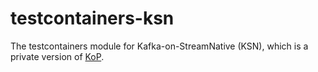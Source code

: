 # testcontainers-ksn

The testcontainers module for Kafka-on-StreamNative (KSN), which is a private version of [KoP](https://github.com/streamnative/kop). 
